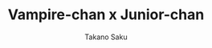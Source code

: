 --- 
slug: "vampire-chan-x-junior-chan"
title: "Vampire-chan x Junior-chan"
publishdate: "2018-12-21"
src: "https://365manga.net/manga/vampire-chan-x-junior-chan"
author: "Takano Saku"
image: "https://data.365manga.net/images/thumbnails/32715-vampire-chan-x-junior-chan.jpg"
tags: ["Comedy","Ecchi","Mature","School life","Seinen","Supernatural","Yuri"]
chapters: ["Chapter 11.6: Twitter Extras ","Chapter 11.5: Eleven & Half Night: First Time ","Chapter 11: Eleven Night: Selfish ","Chapter 10: Tenth Night: Jealousy ","Chapter 9 ","Chapter 8 ","Chapter 7 ","Chapter 6 ","Chapter 6.5: Extra ","Chapter 6.6: Melonbooks Booklet ","Chapter 5 ","Chapter 4 ","Chapter 3.5 ","Chapter 3  ","Chapter 2.5 ","Chapter 2 ","Chapter 1 ","Oneshot"]
chapterlinks: ["https://365manga.net/vampire-chan-x-junior-chan/chapter-11-6.html","https://365manga.net/vampire-chan-x-junior-chan/chapter-11-5.html","https://365manga.net/vampire-chan-x-junior-chan/chapter-11.html","https://365manga.net/vampire-chan-x-junior-chan/chapter-10.html","https://365manga.net/vampire-chan-x-junior-chan/chapter-9.html","https://365manga.net/vampire-chan-x-junior-chan/chapter-8.html","https://365manga.net/vampire-chan-x-junior-chan/chapter-7.html","https://365manga.net/vampire-chan-x-junior-chan/chapter-6.html","https://365manga.net/vampire-chan-x-junior-chan/chapter-6-5.html","https://365manga.net/vampire-chan-x-junior-chan/chapter-6-6.html","https://365manga.net/vampire-chan-x-junior-chan/chapter-5.html","https://365manga.net/vampire-chan-x-junior-chan/chapter-4.html","https://365manga.net/vampire-chan-x-junior-chan/chapter-3-5.html","https://365manga.net/vampire-chan-x-junior-chan/chapter-3.html","https://365manga.net/vampire-chan-x-junior-chan/chapter-2-5.html","https://365manga.net/vampire-chan-x-junior-chan/chapter-2.html","https://365manga.net/vampire-chan-x-junior-chan/chapter-1.html","https://365manga.net/vampire-chan-x-junior-chan/chapter-0.html"]
description: "Ajafuji Sara transferred to the private Fujigamine Academy. She suffers from extreme blushing and dreamed of making friends at the academy and having an 'ordinary student life'. However, having met at the scene, Kagen Iris set her eyes on her. Will her dream crumble away?"
---